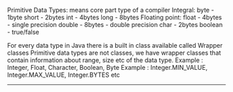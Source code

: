 Primitive Data Types: means core part type of a compiler
    Integral:
        byte - 1byte
        short - 2bytes
        int - 4bytes
        long - 8bytes
    Floating point:
        float - 4bytes - single precision
        double - 8bytes - double precision
    char - 2bytes
    boolean - true/false

For every data type in Java there is a built in class available called Wrapper classes
Primitive data types are not classes, we have wrapper classes that contain information about range, size etc of the data type.
Example : Integer, Float, Character, Boolean, Byte
Example : Integer.MIN_VALUE, Integer.MAX_VALUE, Integer.BYTES etc
____________________________




